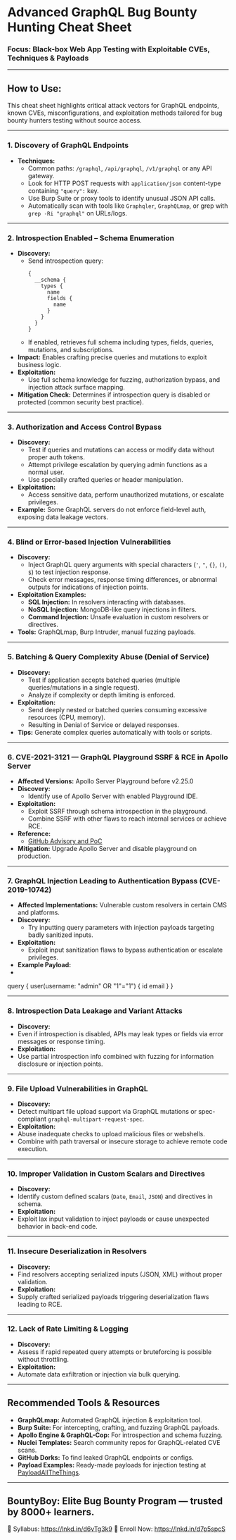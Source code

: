 # Advanced GraphQL Bug Bounty Hunting Cheat Sheet  
### Focus: Black-box Web App Testing with Exploitable CVEs, Techniques & Payloads

---

## How to Use:  
This cheat sheet highlights critical attack vectors for GraphQL endpoints, known CVEs, misconfigurations, and exploitation methods tailored for bug bounty hunters testing without source access.

---

### 1. **Discovery of GraphQL Endpoints**  
- **Techniques:**  
  - Common paths: `/graphql`, `/api/graphql`, `/v1/graphql` or any API gateway.  
  - Look for HTTP POST requests with `application/json` content-type containing `"query":` key.  
  - Use Burp Suite or proxy tools to identify unusual JSON API calls.  
  - Automatically scan with tools like `Graphqler`, `GraphQLmap`, or grep with `grep -Ri "graphql"` on URLs/logs.

---

### 2. **Introspection Enabled – Schema Enumeration**  
- **Discovery:**  
  - Send introspection query:
    ```
    {
      __schema {
        types {
          name
          fields {
            name
          }
        }
      }
    }
    ```
  - If enabled, retrieves full schema including types, fields, queries, mutations, and subscriptions.  
- **Impact:** Enables crafting precise queries and mutations to exploit business logic.  
- **Exploitation:**  
  - Use full schema knowledge for fuzzing, authorization bypass, and injection attack surface mapping.  
- **Mitigation Check:** Determines if introspection query is disabled or protected (common security best practice).

---

### 3. **Authorization and Access Control Bypass**  
- **Discovery:**  
  - Test if queries and mutations can access or modify data without proper auth tokens.  
  - Attempt privilege escalation by querying admin functions as a normal user.  
  - Use specially crafted queries or header manipulation.  
- **Exploitation:**  
  - Access sensitive data, perform unauthorized mutations, or escalate privileges.  
- **Example:** Some GraphQL servers do not enforce field-level auth, exposing data leakage vectors.

---

### 4. **Blind or Error-based Injection Vulnerabilities**  
- **Discovery:**  
  - Inject GraphQL query arguments with special characters (`'`, `"`, `{}`, `()`, `$`) to test injection response.  
  - Check error messages, response timing differences, or abnormal outputs for indications of injection points.  
- **Exploitation Examples:**  
  - **SQL Injection:** In resolvers interacting with databases.  
  - **NoSQL Injection:** MongoDB-like query injections in filters.  
  - **Command Injection:** Unsafe evaluation in custom resolvers or directives.  
- **Tools:** GraphQLmap, Burp Intruder, manual fuzzing payloads.

---

### 5. **Batching & Query Complexity Abuse (Denial of Service)**  
- **Discovery:**  
  - Test if application accepts batched queries (multiple queries/mutations in a single request).  
  - Analyze if complexity or depth limiting is enforced.  
- **Exploitation:**  
  - Send deeply nested or batched queries consuming excessive resources (CPU, memory).  
  - Resulting in Denial of Service or delayed responses.  
- **Tips:** Generate complex queries automatically with tools or scripts.

---

### 6. **CVE-2021-3121 — GraphQL Playground SSRF & RCE in Apollo Server**  
- **Affected Versions:** Apollo Server Playground before v2.25.0  
- **Discovery:**  
  - Identify use of Apollo Server with enabled Playground IDE.  
- **Exploitation:**  
  - Exploit SSRF through schema introspection in the playground.  
  - Combine SSRF with other flaws to reach internal services or achieve RCE.  
- **Reference:**  
  - [GitHub Advisory and PoC](https://github.com/apollographql/apollo-server/security/advisories/GHSA-r6h7-gv6p-3w4g)  
- **Mitigation:** Upgrade Apollo Server and disable playground on production.

---

### 7. **GraphQL Injection Leading to Authentication Bypass (CVE-2019-10742)**  
- **Affected Implementations:** Vulnerable custom resolvers in certain CMS and platforms.  
- **Discovery:**  
  - Try inputting query parameters with injection payloads targeting badly sanitized inputs.  
- **Exploitation:**  
  - Exploit input sanitization flaws to bypass authentication or escalate privileges.  
- **Example Payload:**
- 
query {
user(username: "admin" OR "1"="1") {
id
email
}
}


---

### 8. **Introspection Data Leakage and Variant Attacks**  
- **Discovery:**  
- Even if introspection is disabled, APIs may leak types or fields via error messages or response timing.  
- **Exploitation:**  
- Use partial introspection info combined with fuzzing for information disclosure or injection points.

---

### 9. **File Upload Vulnerabilities in GraphQL**  
- **Discovery:**  
- Detect multipart file upload support via GraphQL mutations or spec-compliant `graphql-multipart-request-spec`.  
- **Exploitation:**  
- Abuse inadequate checks to upload malicious files or webshells.  
- Combine with path traversal or insecure storage to achieve remote code execution.

---

### 10. **Improper Validation in Custom Scalars and Directives**  
- **Discovery:**  
- Identify custom defined scalars (`Date`, `Email`, `JSON`) and directives in schema.  
- **Exploitation:**  
- Exploit lax input validation to inject payloads or cause unexpected behavior in back-end code.

---

### 11. **Insecure Deserialization in Resolvers**  
- **Discovery:**  
- Find resolvers accepting serialized inputs (JSON, XML) without proper validation.  
- **Exploitation:**  
- Supply crafted serialized payloads triggering deserialization flaws leading to RCE.

---

### 12. **Lack of Rate Limiting & Logging**  
- **Discovery:**  
- Assess if rapid repeated query attempts or bruteforcing is possible without throttling.  
- **Exploitation:**  
- Automate data exfiltration or injection via bulk querying.

---

## Recommended Tools & Resources  
- **GraphQLmap:** Automated GraphQL injection & exploitation tool.  
- **Burp Suite:** For intercepting, crafting, and fuzzing GraphQL payloads.  
- **Apollo Engine & GraphQL-Cop:** For introspection and schema fuzzing.  
- **Nuclei Templates:** Search community repos for GraphQL-related CVE scans.  
- **GitHub Dorks:** To find leaked GraphQL endpoints or configs.  
- **Payload Examples:** Ready-made payloads for injection testing at [PayloadAllTheThings](https://github.com/swisskyrepo/PayloadsAllTheThings/tree/master/GraphQL).

---

## BountyBoy: Elite Bug Bounty Program — trusted by 8000+ learners.
📄 Syllabus: https://lnkd.in/d6vTg3k9 🎯 Enroll Now: https://lnkd.in/d7p5spcS
